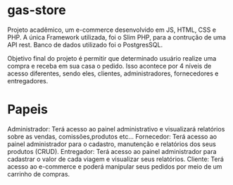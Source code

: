 # gas-store
Projeto acadêmico, um e-commerce desenvolvido em JS, HTML, CSS e PHP. A única Framework  utilizada, foi o Slim PHP, para a contrução de uma API rest. Banco de dados utilizado foi o PostgresSQL. 

Objetivo final do projeto é permitir que determinado usuário realize uma compra e receba em sua casa o pedido. Isso acontece por 4 níveis de acesso diferentes, sendo eles, clientes, administradores, fornecedores e entregadores.

# Papeis
Administrador: Terá acesso ao painel administrativo e visualizará relatórios sobre as vendas, comissões,produtos etc...
Fornecedor: Terá acesso ao painel administrador para o cadastro, manutenção e relatórios dos seus produtos (CRUD).
Entregador: Terá acesso ao painel administrador para cadastrar o valor de cada viagem e visualizar seus relatórios.
Cliente: Terá acesso ao e-commerce e poderá manipular seus pedidos por meio de um carrinho de compras.
